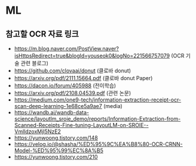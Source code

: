 # ML

## 참고할 OCR 자료 링크

* https://m.blog.naver.com/PostView.naver?isHttpsRedirect=true&blogId=youseok0&logNo=221566757079 (OCR 기술 관련 블로그)
* https://github.com/clovaai/donut (클로바 donut)
* https://arxiv.org/pdf/2111.15664.pdf (클로바 donut Paper)
* https://dacon.io/forum/405988 (전이학습)
* https://arxiv.org/pdf/2108.04539.pdf (관련 논문)
* https://medium.com/one9-tech/information-extraction-receipt-ocr-scan-deep-learning-1e68ce5a9ae7 (media)
* https://wandb.ai/wandb-data-science/layoutlm_sroie_demo/reports/Information-Extraction-from-Scanned-Receipts-Fine-tuning-LayoutLM-on-SROIE--VmlldzoxMjI5NzE2
* https://yunwoong.tistory.com/148
* https://velog.io/@shasha/%ED%95%9C%EA%B8%80-OCR-CRNN-Model-%ED%95%99%EC%8A%B5
* https://yunwoong.tistory.com/210
